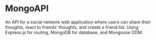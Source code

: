 # MongoAPI
An API for a social network web application where users can share their thoughts, react to friends’ thoughts, and create a friend list. Using Express.js for routing, MongoDB for database, and Mongoose ODM. 
